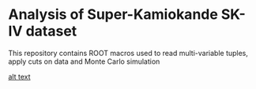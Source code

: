 # Analysis of Super-Kamiokande SK-IV dataset

This repository contains ROOT macros used to read multi-variable tuples, apply cuts on data and Monte Carlo simulation 

[alt text](https://github.com/mkondzie/analysis/blob/main/ZenithAngle.pdf)
